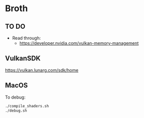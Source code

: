 # Broth

## TO DO

- Read through:
  - https://developer.nvidia.com/vulkan-memory-management

## VulkanSDK

https://vulkan.lunarg.com/sdk/home

## MacOS

To debug:
```Bash
./compile_shaders.sh
./debug.sh
```
